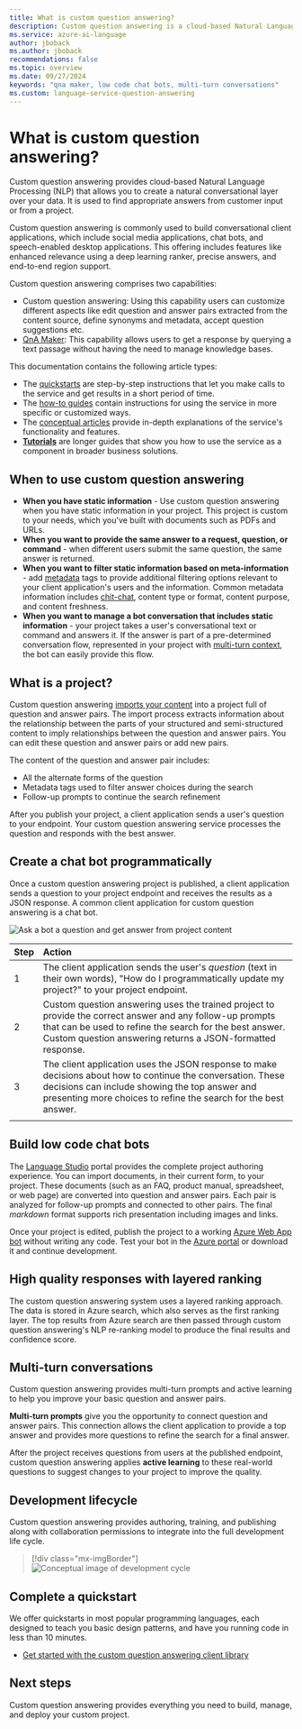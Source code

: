 ```yaml
---
title: What is custom question answering?
description: Custom question answering is a cloud-based Natural Language Processing (NLP) service that easily creates a natural conversational layer over your data. It can be used to find the most appropriate answer for any given natural language input, from your custom project.
ms.service: azure-ai-language
author: jboback
ms.author: jboback
recommendations: false
ms.topic: overview
ms.date: 09/27/2024
keywords: "qna maker, low code chat bots, multi-turn conversations"
ms.custom: language-service-question-answering
---
```


# What is custom question answering?

Custom question answering provides cloud-based Natural Language Processing (NLP) that allows you to create a natural conversational layer over your data. It is used to find appropriate answers from customer input or from a project.

Custom question answering is commonly used to build conversational client applications, which include social media applications, chat bots, and speech-enabled desktop applications. This offering includes features like enhanced relevance using a deep learning ranker, precise answers, and end-to-end region support.

Custom question answering comprises two capabilities:

* Custom question answering: Using this capability users can customize different aspects like edit question and answer pairs extracted from the content source, define synonyms and metadata, accept question suggestions etc.
* [QnA Maker](./../../qnamaker/Overview/overview.md): This capability allows users to get a response by querying a text passage without having the need to manage knowledge bases.

This documentation contains the following article types:

* The [quickstarts](./quickstart/sdk.md) are step-by-step instructions that let you make calls to the service and get results in a short period of time.
* The [how-to guides](./how-to/manage-knowledge-base.md) contain instructions for using the service in more specific or customized ways.
* The [conceptual articles](./concepts/precise-answering.md) provide in-depth explanations of the service's functionality and features.
* [**Tutorials**](./tutorials/bot-service.md) are longer guides that show you how to use the service as a component in broader business solutions. 

## When to use custom question answering

* **When you have static information** - Use custom question answering when you have static information in your project. This project is custom to your needs, which you've built with documents such as PDFs and URLs.
* **When you want to provide the same answer to a request, question, or command** - when different users submit the same question, the same answer is returned.
* **When you want to filter static information based on meta-information** - add [metadata](./tutorials/multiple-domains.md) tags to provide additional filtering options relevant to your client application's users and the information. Common metadata information includes [chit-chat](./how-to/chit-chat.md), content type or format, content purpose, and content freshness. <!--TODO: Fix Link-->
* **When you want to manage a bot conversation that includes static information** - your project takes a user's conversational text or command and answers it. If the answer is part of a pre-determined conversation flow, represented in your project with [multi-turn context](./tutorials/guided-conversations.md), the bot can easily provide this flow.

## What is a project?

Custom question answering [imports your content](./how-to/manage-knowledge-base.md) into a project full of question and answer pairs. The import process extracts information about the relationship between the parts of your structured and semi-structured content to imply relationships between the question and answer pairs. You can edit these question and answer pairs or add new pairs.

The content of the question and answer pair includes:
* All the alternate forms of the question
* Metadata tags used to filter answer choices during the search
* Follow-up prompts to continue the search refinement

After you publish your project, a client application sends a user's question to your endpoint. Your custom question answering service processes the question and responds with the best answer.

## Create a chat bot programmatically

Once a custom question answering project is published, a client application sends a question to your project endpoint and receives the results as a JSON response. A common client application for custom question answering is a chat bot.

![Ask a bot a question and get answer from project content](../../qnamaker/media/qnamaker-overview-learnabout/bot-chat-with-qnamaker.png)

|Step|Action|
|:--|:--|
|1|The client application sends the user's _question_ (text in their own words), "How do I programmatically update my project?" to your project endpoint.|
|2|Custom question answering uses the trained project to provide the correct answer and any follow-up prompts that can be used to refine the search for the best answer. Custom question answering returns a JSON-formatted response.|
|3|The client application uses the JSON response to make decisions about how to continue the conversation. These decisions can include showing the top answer and presenting more choices to refine the search for the best answer. |
|||

## Build low code chat bots

The [Language Studio](https://language.cognitive.azure.com/) portal provides the complete project authoring experience. You can import documents, in their current form, to your project. These documents (such as an FAQ, product manual, spreadsheet, or web page) are converted into question and answer pairs. Each pair is analyzed for follow-up prompts and connected to other pairs. The final _markdown_ format supports rich presentation including images and links.

Once your project is edited, publish the project to a working [Azure Web App bot](https://azure.microsoft.com/services/bot-service/) without writing any code. Test your bot in the [Azure portal](https://portal.azure.com) or download it and continue development.

## High quality responses with layered ranking

The custom question answering system uses a layered ranking approach. The data is stored in Azure search, which also serves as the first ranking layer. The top results from Azure search are then passed through custom question answering's NLP re-ranking model to produce the final results and confidence score.

## Multi-turn conversations

Custom question answering provides multi-turn prompts and active learning to help you improve your basic question and answer pairs.

**Multi-turn prompts** give you the opportunity to connect question and answer pairs. This connection allows the client application to provide a top answer and provides more questions to refine the search for a final answer.

After the project receives questions from users at the published endpoint, custom question answering applies **active learning** to these real-world questions to suggest changes to your project to improve the quality.

## Development lifecycle

Custom question answering provides authoring, training, and publishing along with collaboration permissions to integrate into the full development life cycle.

> [!div class="mx-imgBorder"]
> ![Conceptual image of development cycle](../../qnamaker/media/qnamaker-overview-learnabout/development-cycle.png)

## Complete a quickstart

We offer quickstarts in most popular programming languages, each designed to teach you basic design patterns, and have you running code in less than 10 minutes.

* [Get started with the custom question answering client library](./quickstart/sdk.md)

## Next steps
Custom question answering provides everything you need to build, manage, and deploy your custom project.

